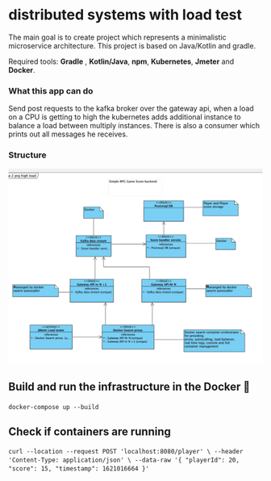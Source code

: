 # distributed systems with load test

The main goal is to create project which represents a minimalistic microservice
architecture. This project is based on Java/Kotlin and gradle.

Required tools: **Gradle** , **Kotlin/Java**, **npm**, **Kubernetes**, **Jmeter** 
and **Docker**.

### What this app can do
Send post requests to the kafka broker over the gateway api, when a load on 
a CPU is getting to high the kubernetes adds additional instance to balance 
a load between multiply instances. There is also a consumer which prints out all
messages he receives.


### Structure

![alt text](structure.png "ms structure")


## Build and run the infrastructure in the Docker :rocket:

`docker-compose up --build
`

## Check if containers are running
`curl --location --request POST 'localhost:8080/player' \
--header 'Content-Type: application/json' \
--data-raw '{ "playerId": 20, "score": 15, "timestamp": 1621016664 }'
`




